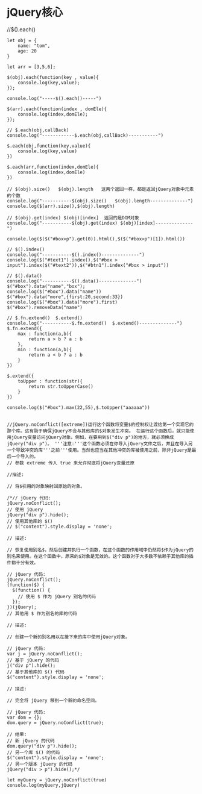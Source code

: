 <h1>jQuery核心</h1>
//$().each()

	let obj = {
		name: "tom",
		age: 20
	}

	let arr = [3,5,6];

	$(obj).each(function(key , value){
		console.log(key,value);
	});

	console.log("-----$().each()-----")

	$(arr).each(function(index , domEle){
		console.log(index,domEle);
	});

	// $.each(obj,callBack)
	console.log("------------$.each(obj,callBack)-----------")

	$.each(obj,function(key,value){
		console.log(key,value)
	})

	$.each(arr,function(index,domEle){
		console.log(index,domEle)
	})

	// $(obj).size()   $(obj).length   这两个返回一样，都是返回jQuery对象中元素的个数
	console.log("-----------$(obj).size()   $(obj).length--------------")
	console.log($(arr).size(),$(obj).length)

	// $(obj).get(index) $(obj)[index]  返回的是DOM对象
	console.log("-----------$(obj).get(index) $(obj)[index]--------------")

	console.log($($("#box>p").get(0)).html(),$($("#box>p")[1]).html())

	// $().index()
	console.log("-----------$().index()--------------")
	console.log($("#text1").index(),$("#box > input").index($("#text2")),$("#btn1").index("#box > input"))

	// $().data()
	console.log("-----------$().data()--------------")
	$("#box").data("name","box");
	console.log($("#box").data("name"))
	$("#box").data("more",{first:20,second:33})
	console.log($("#box").data("more").first)
	$("#box").removeData("name")

	// $.fn.extend()  $.extend()
	console.log("-----------$.fn.extend()  $.extend()--------------")
	$.fn.extend({
		max : function(a,b){
			return a > b ? a : b
		},
		min : function(a,b){
			return a < b ? a : b
		}
	})

	$.extend({
		toUpper : function(str){
			return str.toUpperCase()
		}
	})

	console.log($("#box").max(22,55),$.toUpper("aaaaaa"))


	//jQuery.noConflict([extreme])运行这个函数将变量$的控制权让渡给第一个实现它的那个库。这有助于确保jQuery不会与其他库的$对象发生冲突。 在运行这个函数后，就只能使用jQuery变量访问jQuery对象。例如，在要用到$("div p")的地方，就必须换成jQuery("div p")。 '''注意:'''这个函数必须在你导入jQuery文件之后，并且在导入另一个导致冲突的库'''之前'''使用。当然也应当在其他冲突的库被使用之前，除非jQuery是最后一个导入的。
	// 参数 extreme 传入 true 来允许彻底将jQuery变量还原

	//描述:

	// 将$引用的对象映射回原始的对象。

	/*// jQuery 代码:
	jQuery.noConflict();
	// 使用 jQuery
	jQuery("div p").hide();
	// 使用其他库的 $()
	// $("content").style.display = 'none';

	// 描述:

	// 恢复使用别名$，然后创建并执行一个函数，在这个函数的作用域中仍然将$作为jQuery的别名来使用。在这个函数中，原来的$对象是无效的。这个函数对于大多数不依赖于其他库的插件都十分有效。

	// jQuery 代码:
	jQuery.noConflict();
	(function($) { 
	  $(function() {
	    // 使用 $ 作为 jQuery 别名的代码
	  });
	})(jQuery);
	// 其他用 $ 作为别名的库的代码

	// 描述:

	// 创建一个新的别名用以在接下来的库中使用jQuery对象。

	// jQuery 代码:
	var j = jQuery.noConflict();
	// 基于 jQuery 的代码
	j("div p").hide();
	// 基于其他库的 $() 代码
	$("content").style.display = 'none';

	// 描述:

	// 完全将 jQuery 移到一个新的命名空间。

	// jQuery 代码:
	var dom = {};
	dom.query = jQuery.noConflict(true);

	// 结果:
	// 新 jQuery 的代码
	dom.query("div p").hide();
	// 另一个库 $() 的代码
	$("content").style.display = 'none';
	// 另一个版本 jQuery 的代码
	jQuery("div > p").hide();*/

	let myQuery = jQuery.noConflict(true)
	console.log(myQuery,jQuery)
